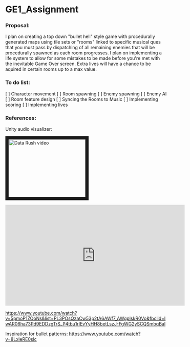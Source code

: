 # GE1_Assignment

### Proposal:
I plan on creating a top down "bullet hell" style game with procedurally generated maps using tile sets or "rooms" linked to specific musical ques that you must pass by dispatching of all remaining enemies that will be procedurally spawned as each room progresses. I plan on implementing a life system to allow for some mistakes to be made before you're met with the inevitable Game Over screen. Extra lives will have a chance to be aquired in certain rooms up to a max value.


### To do list:
[ ] Character movement
[ ] Room spawning
[ ] Enemy spawning
[ ] Enemy AI
[ ] Room feature design
[ ] Syncing the Rooms to Music
[ ] Implementing scoring
[ ] Implementing lives


### References:
Unity audio visualizer:

<a href="http://www.youtube.com/watch?feature=player_embedded&v=5pmoP1ZOoNs
" target="_blank"><img src="http://img.youtube.com/vi/5pmoP1ZOoNs/0.jpg" 
alt="Data Rush video" width="240" height="180" border="10" /></a>

<iframe width="560" height="315" src="https://www.youtube.com/embed/5pmoP1ZOoNs" frameborder="0" allow="accelerometer; autoplay; encrypted-media; gyroscope; picture-in-picture" allowfullscreen></iframe>

https://www.youtube.com/watch?v=5pmoP1ZOoNs&list=PL3POsQzaCw53p2tA6AWf7_AWgplskR0Vo&fbclid=IwAR06ha73Pd9EDDzgTrS_P4tbu1rlEvYyHH8betLszJ-FgWG2ySCQSmbqBaI

Inspiration for bullet patterns:
https://www.youtube.com/watch?v=8LxIeRE0slc
